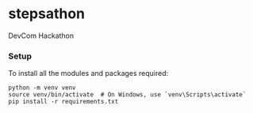 # stepsathon
DevCom Hackathon

### Setup 
To install all the modules and packages required:
```
python -m venv venv
source venv/bin/activate  # On Windows, use `venv\Scripts\activate`
pip install -r requirements.txt

```